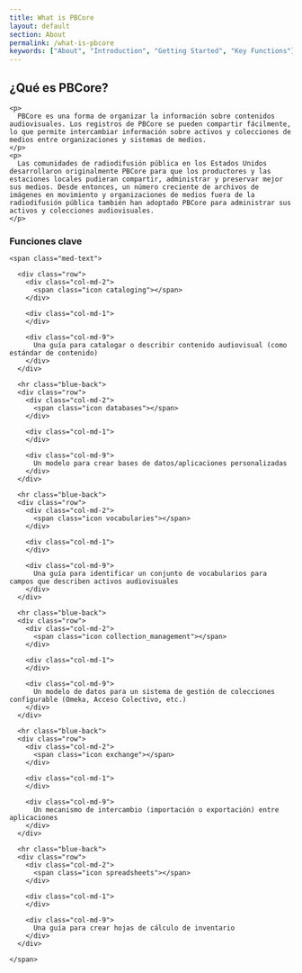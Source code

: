 ```yaml
---
title: What is PBCore
layout: default
section: About
permalink: /what-is-pbcore
keywords: ["About", "Introduction", "Getting Started", "Key Functions"]
---
```

<div class="row">
  <h2 class="blue title bold">
    ¿Qué es PBCore?
  </h2>
</div>

<div class="row index-text">
  <div class="col-md-6">

    <p>
      PBCore es una forma de organizar la información sobre contenidos audiovisuales. Los registros de PBCore se pueden compartir fácilmente, lo que permite intercambiar información sobre activos y colecciones de medios entre organizaciones y sistemas de medios.
    </p>
    <p>
      Las comunidades de radiodifusión pública en los Estados Unidos desarrollaron originalmente PBCore para que los productores y las estaciones locales pudieran compartir, administrar y preservar mejor sus medios. Desde entonces, un número creciente de archivos de imágenes en movimiento y organizaciones de medios fuera de la radiodifusión pública también han adoptado PBCore para administrar sus activos y colecciones audiovisuales.
    </p>

  </div>

  <div class="col-md-1">
  </div>

  <div class="col-md-5">
    <h3 style="margin-bottom:.8em;">
      Funciones clave
    </h3>

    <span class="med-text">

      <div class="row">
        <div class="col-md-2">
          <span class="icon cataloging"></span>
        </div>

        <div class="col-md-1">
        </div>

        <div class="col-md-9">
          Una guía para catalogar o describir contenido audiovisual (como estándar de contenido)
        </div>
      </div>

      <hr class="blue-back">
      <div class="row">
        <div class="col-md-2">
          <span class="icon databases"></span>
        </div>

        <div class="col-md-1">
        </div>

        <div class="col-md-9">
          Un modelo para crear bases de datos/aplicaciones personalizadas
        </div>
      </div>

      <hr class="blue-back">
      <div class="row">
        <div class="col-md-2">
          <span class="icon vocabularies"></span>
        </div>

        <div class="col-md-1">
        </div>

        <div class="col-md-9">
          Una guía para identificar un conjunto de vocabularios para campos que describen activos audiovisuales
        </div>
      </div>

      <hr class="blue-back">
      <div class="row">
        <div class="col-md-2">
          <span class="icon collection_management"></span>
        </div>

        <div class="col-md-1">
        </div>

        <div class="col-md-9">
          Un modelo de datos para un sistema de gestión de colecciones configurable (Omeka, Acceso Colectivo, etc.)
        </div>
      </div>

      <hr class="blue-back">
      <div class="row">
        <div class="col-md-2">
          <span class="icon exchange"></span>
        </div>

        <div class="col-md-1">
        </div>

        <div class="col-md-9">
          Un mecanismo de intercambio (importación o exportación) entre aplicaciones
        </div>
      </div>

      <hr class="blue-back">
      <div class="row">
        <div class="col-md-2">
          <span class="icon spreadsheets"></span>
        </div>

        <div class="col-md-1">
        </div>

        <div class="col-md-9">
          Una guía para crear hojas de cálculo de inventario
        </div>
      </div>

    </span>
  </div>
</div>
